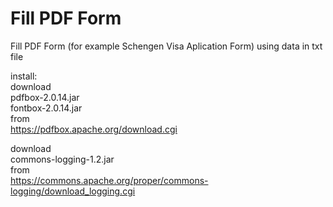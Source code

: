 # Fill PDF Form

Fill PDF Form (for example Schengen Visa Aplication Form) using data in txt file

install:  
download  
pdfbox-2.0.14.jar  
fontbox-2.0.14.jar  
from  
https://pdfbox.apache.org/download.cgi  

download  
commons-logging-1.2.jar  
from  
https://commons.apache.org/proper/commons-logging/download_logging.cgi  

